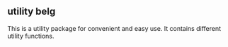 ## utility belg
This is a utility package for convenient and easy use.
It contains different utility functions.
